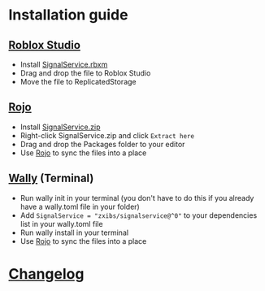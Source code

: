 # Installation guide

## [Roblox Studio](https://roblox.com/create)

- Install [SignalService.rbxm](rbxm)
- Drag and drop the file to Roblox Studio
- Move the file to ReplicatedStorage

## [Rojo](https://rojo.space/)

- Install [SignalService.zip](zip)
- Right-click SignalService.zip and click `Extract here`
- Drag and drop the Packages folder to your editor
- Use [Rojo](https://rojo.space/) to sync the files into a place

## [Wally](https://github.com/UpliftGames/wally) (Terminal)

- Run wally init in your terminal (you don't have to do this if you already have a wally.toml file in your folder)
- Add `SignalService = "zxibs/signalservice@^0"` to your dependencies list in your wally.toml file
- Run wally install in your terminal
- Use [Rojo](https://rojo.space/) to sync the files into a place

# [Changelog](/changelog.md)

